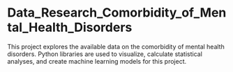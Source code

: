 # Data_Research_Comorbidity_of_Mental_Health_Disorders
This project explores the available data on the comorbidity of mental health disorders. Python libraries are used to visualize, calculate statistical analyses, and create machine learning models for this project.
